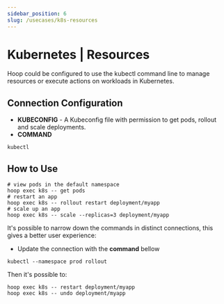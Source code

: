 ```yaml
---
sidebar_position: 6
slug: /usecases/k8s-resources
---
```


# Kubernetes | Resources

Hoop could be configured to use the kubectl command line to manage resources or execute actions on workloads in Kubernetes.

## Connection Configuration

- **KUBECONFIG** - A Kubeconfig file with permission to get pods, rollout and scale deployments.
- **COMMAND**

```shell
kubectl
```

## How to Use

```shell
# view pods in the default namespace
hoop exec k8s -- get pods
# restart an app
hoop exec k8s -- rollout restart deployment/myapp
# scale up an app
hoop exec k8s -- scale --replicas=3 deployment/myapp
```

It's possible to narrow down the commands in distinct connections, this gives a better user experience:

- Update the connection with the **command** bellow

```shell
kubectl --namespace prod rollout
```

Then it's possible to:

```shell
hoop exec k8s -- restart deployment/myapp
hoop exec k8s -- undo deployment/myapp
```